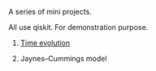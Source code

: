 A series of mini projects.

All use qiskit. For demonstration purpose.

1. [Time evolution](./time_evolution.md)

2. Jaynes–Cummings model